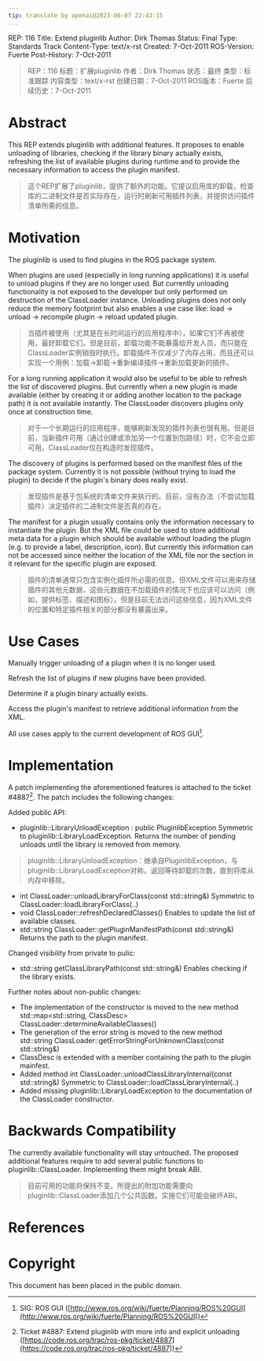 ```yaml
---
tip: translate by openai@2023-06-07 22:43:15
...
```


REP: 116 Title: Extend pluginlib Author: Dirk Thomas Status: Final Type: Standards Track Content-Type: text/x-rst Created: 7-Oct-2011 ROS-Version: Fuerte Post-History: 7-Oct-2011

> REP：116 标题：扩展pluginlib 作者：Dirk Thomas 状态：最终 类型：标准跟踪 内容类型：text/x-rst 创建日期：7-Oct-2011 ROS版本：Fuerte 后续历史：7-Oct-2011

# Abstract


This REP extends pluginlib with additional features. It proposes to enable unloading of libraries, checking if the library binary actually exists, refreshing the list of available plugins during runtime and to provide the necessary information to access the plugin manifest.

> 这个REP扩展了pluginlib，提供了额外的功能。它提议启用库的卸载，检查库的二进制文件是否实际存在，运行时刷新可用插件列表，并提供访问插件清单所需的信息。

# Motivation

The pluginlib is used to find plugins in the ROS package system.


When plugins are used (especially in long running applications) it is useful to unload plugins if they are no longer used. But currently unloading functionality is not exposed to the developer but only performed on destruction of the ClassLoader instance. Unloading plugins does not only reduce the memory footprint but also enables a use case like: load -\> unload -\> recompile plugin -\> reload updated plugin.

> 当插件被使用（尤其是在长时间运行的应用程序中），如果它们不再被使用，最好卸载它们。但是目前，卸载功能不能暴露给开发人员，而只能在ClassLoader实例销毁时执行。卸载插件不仅减少了内存占用，而且还可以实现一个用例：加载->卸载->重新编译插件->重新加载更新的插件。


For a long running application it would also be useful to be able to refresh the list of discovered plugins. But currently when a new plugin is made available (either by creating it or adding another location to the package path) it is not available instantly. The ClassLoader discovers plugins only once at construction time.

> 对于一个长期运行的应用程序，能够刷新发现的插件列表也很有用。但是目前，当新插件可用（通过创建或添加另一个位置到包路径）时，它不会立即可用。ClassLoader仅在构造时发现插件。


The discovery of plugins is performed based on the manifest files of the package system. Currently it is not possible (without trying to load the plugin) to decide if the plugin\'s binary does really exist.

> 发现插件是基于包系统的清单文件来执行的。目前，没有办法（不尝试加载插件）决定插件的二进制文件是否真的存在。


The manifest for a plugin usually contains only the information necessary to instantiate the plugin. But the XML file could be used to store additional meta data for a plugin which should be available without loading the plugin (e.g. to provide a label, description, icon). But currently this information can not be accessed since neither the location of the XML file nor the section in it relevant for the specific plugin are exposed.

> 插件的清单通常只包含实例化插件所必需的信息。但XML文件可以用来存储插件的其他元数据，这些元数据在不加载插件的情况下也应该可以访问（例如，提供标签、描述和图标）。但是目前无法访问这些信息，因为XML文件的位置和特定插件相关的部分都没有暴露出来。

# Use Cases

Manually trigger unloading of a plugin when it is no longer used.

Refresh the list of plugins if new plugins have been provided.

Determine if a plugin binary actually exists.

Access the plugin\'s manifest to retrieve additional information from the XML.

All use cases apply to the current development of ROS GUI[^1].

# Implementation

A patch implementing the aforementioned features is attached to the ticket #4887[^2]. The patch includes the following changes:

Added public API:


- pluginlib::LibraryUnloadException : public PluginlibException Symmetric to pluginlib::LibraryLoadException. Returns the number of pending unloads until the library is removed from memory.

> pluginlib::LibraryUnloadException：继承自PluginlibException，与pluginlib::LibraryLoadException对称。返回等待卸载的次数，直到将库从内存中移除。
- int ClassLoader::unloadLibraryForClass(const std::string&) Symmetric to ClassLoader::loadLibraryForClass(..)
- void ClassLoader::refreshDeclaredClasses() Enables to update the list of available classes.
- std::string ClassLoader::getPluginManifestPath(const std::string&) Returns the path to the plugin manifest.

Changed visibility from private to pulic:

- std::string getClassLibraryPath(const std::string&) Enables checking if the library exists.

Further notes about non-public changes:

- The implementation of the constructor is moved to the new method std::map\<std::string, ClassDesc\> ClassLoader::determineAvailableClasses()
- The generation of the error string is moved to the new method std::string ClassLoader::getErrorStringForUnknownClass(const std::string&)
- ClassDesc is extended with a member containing the path to the plugin mainfest.
- Added method int ClassLoader::unloadClassLibraryInternal(const std::string&) Symmetric to ClassLoader::loadClassLibraryInternal(..)
- Added missing pluginlib::LibraryLoadException to the documentation of the ClassLoader constructor.

# Backwards Compatibility


The currently available functionality will stay untouched. The proposed additional features require to add several public functions to pluginlib::ClassLoader. Implementing them might break ABI.

> 目前可用的功能将保持不变。所提出的附加功能需要向pluginlib::ClassLoader添加几个公共函数。实施它们可能会破坏ABI。

# References

# Copyright

This document has been placed in the public domain.

[^1]: SIG: ROS GUI ([http://www.ros.org/wiki/fuerte/Planning/ROS%20GUI](http://www.ros.org/wiki/fuerte/Planning/ROS%20GUI))



[^2]: Ticket #4887: Extend pluginlib with more info and explicit unloading ([https://code.ros.org/trac/ros-pkg/ticket/4887](https://code.ros.org/trac/ros-pkg/ticket/4887))

> [^2]: 票号 #4887：增加插件库的更多信息和显式卸载（[https://code.ros.org/trac/ros-pkg/ticket/4887](https://code.ros.org/trac/ros-pkg/ticket/4887)）
